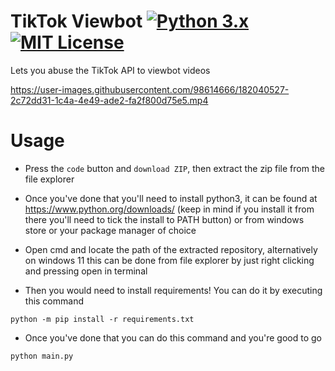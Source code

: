 # TikTok Viewbot [![Python 3.x](https://img.shields.io/badge/PYTHON-3.X-blueviolet?style=for-the-badge)](http://www.python.org/download/) [![MIT License](https://img.shields.io/badge/LICENSE-MIT-brightgreen?style=for-the-badge)](https://github.com/Memisz/TikTok-Viewbot/blob/main/LICENSE)
Lets you abuse the TikTok API to viewbot videos

https://user-images.githubusercontent.com/98614666/182040527-2c72dd31-1c4a-4e49-ade2-fa2f800d75e5.mp4

# Usage
- Press the `code` button and `download ZIP`, then extract the zip file from the file explorer
- Once you've done that you'll need to install python3, it can be found at https://www.python.org/downloads/ (keep in mind if you install it from there you'll need to tick the install to PATH button) or from windows store or your package manager of choice
- Open cmd and locate the path of the extracted repository, alternatively on windows 11 this can be done from file explorer by just right clicking and pressing open in terminal

- Then you would need to install requirements! You can do it by executing this command
```
python -m pip install -r requirements.txt
```
- Once you've done that you can do this command and you're good to go
```
python main.py 
```
